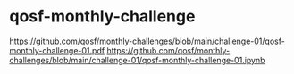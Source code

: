 # qosf-monthly-challenge

https://github.com/qosf/monthly-challenges/blob/main/challenge-01/qosf-monthly-challenge-01.pdf
https://github.com/qosf/monthly-challenges/blob/main/challenge-01/qosf-monthly-challenge-01.ipynb
